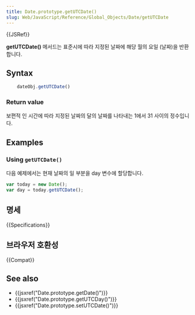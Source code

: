 ```yaml
---
title: Date.prototype.getUTCDate()
slug: Web/JavaScript/Reference/Global_Objects/Date/getUTCDate
---
```

{{JSRef}}

**getUTCDate()** 메서드는 표준시에 따라 지정된 날짜에 해당 월의 요일 (날짜)을 반환합니다.

## Syntax

```js
    dateObj.getUTCDate()
```

### Return value

보편적 인 시간에 따라 지정된 날짜의 달의 날짜를 나타내는 1에서 31 사이의 정수입니다.

## Examples

### Using `getUTCDate()`

다음 예제에서는 현재 날짜의 일 부분을 day 변수에 할당합니다.

```js
var today = new Date();
var day = today.getUTCDate();
```

## 명세

{{Specifications}}

## 브라우저 호환성

{{Compat}}

## See also

- {{jsxref("Date.prototype.getDate()")}}
- {{jsxref("Date.prototype.getUTCDay()")}}
- {{jsxref("Date.prototype.setUTCDate()")}}
